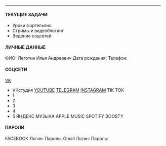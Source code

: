 * * * 
#### ТЕКУЩИЕ ЗАДАЧИ
* Уроки фортепьяно
* Стримы и видеоблогинг
* Ведение соцсетей
#### ЛИЧНЫЕ ДАННЫЕ
ФИО: Леготин Илья Андреевич
Дата рождения: 
Телефон: 
#### СОЦСЕТИ
[VK]() 
- VKстудия
[YOUTUBE]()
[TELEGRAM]()
[INSTAGRAM]()
TIK TOK
- 1
- 2
- 3
- 4
- 5
ЯНДЕКС МУЗЫКА
APPLE MUSIC
SPOTIFY
BOOSTY
#### ПАРОЛИ
FACEBOOK
	Логин:
	Пароль:
Gmail
	Логин:
	Пароль:





